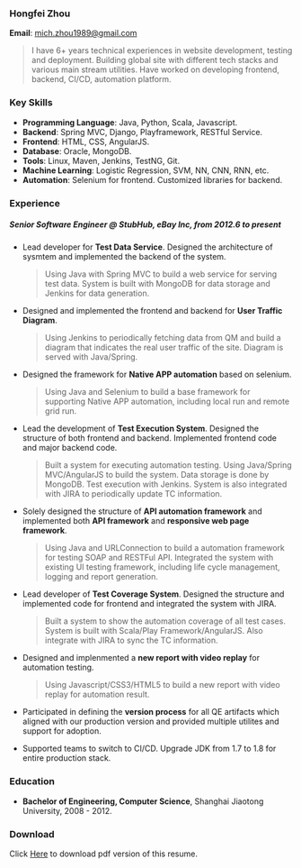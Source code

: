 ### Hongfei Zhou
**Email**: mich.zhou1989@gmail.com

> I have 6+ years technical experiences in website development, testing and deployment. Building global site with different tech stacks and various main stream utilities. Have worked on developing frontend, backend, CI/CD, automation platform.

### Key Skills
* **Programming Language**: Java, Python, Scala, Javascript.
* **Backend**: Spring MVC, Django, Playframework, RESTful Service.
* **Frontend**: HTML, CSS, AngularJS.
* **Database**: Oracle, MongoDB.
* **Tools**: Linux, Maven, Jenkins, TestNG, Git.
* **Machine Learning**: Logistic Regression, SVM, NN, CNN, RNN, etc.
* **Automation**: Selenium for frontend. Customized libraries for backend.

### Experience
##### Senior Software Engineer @ StubHub, eBay Inc, *from 2012.6 to present*

* Lead developer for **Test Data Service**. Designed the architecture of sysmtem and implemented the backend of the system.
	> Using Java with Spring MVC to build a web service for serving test data. System is built with MongoDB for data storage and Jenkins for data generation.
	
* Designed and implemented the frontend and backend for **User Traffic Diagram**. 
	> Using Jenkins to periodically fetching data from QM and build a diagram that indicates the real user traffic of the site. Diagram is served with Java/Spring.
	
* Designed the framework for **Native APP automation** based on selenium.
	> Using Java and Selenium to build a base framework for supporting Native APP automation, including local run and remote grid run.
	
* Lead the development of **Test Execution System**. Designed the structure of both frontend and backend. Implemented frontend code and major backend code.
	> Built a system for executing automation testing. Using Java/Spring MVC/AngularJS to build the system. Data storage is done by MongoDB. Test execution with Jenkins. System is also integrated with JIRA to periodically update TC information.
	
* Solely designed the structure of **API automation framework** and implemented both **API framework** and **responsive web page framework**.
	> Using Java and URLConnection to build a automation framework for testing SOAP and RESTFul API. Integrated the system with existing UI testing framework, including life cycle management, logging and report generation.
	
* Lead developer of **Test Coverage System**. Designed the structure and implemented code for frontend and integrated the system with JIRA.
	> Built a system to show the automation coverage of all test cases. System is built with Scala/Play Framework/AngularJS. Also integrate with JIRA to sync the TC information.
	
* Designed and implenmented a **new report with video replay** for automation testing.
	> Using Javascript/CSS3/HTML5 to build a new report with video replay for automation result.
	
* Participated in defining the **version process** for all QE artifacts which aligned with our production version and provided multiple utilites and support for adoption.

* Supported teams to switch to CI/CD. Upgrade JDK from 1.7 to 1.8 for entire production stack.

### Education
* **Bachelor of Engineering, Computer Science**, Shanghai Jiaotong University, 2008 - 2012.

### Download
Click [Here](hongfei.pdf) to download pdf version  of this resume.